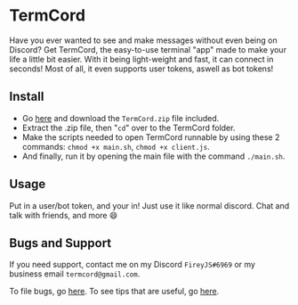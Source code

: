 # TermCord
Have you ever wanted to see and make messages without even being on Discord? Get TermCord, the easy-to-use terminal "app" made to make your life a little bit easier. With it being light-weight and fast, it can connect in seconds! Most of all, it even supports user tokens, aswell as bot tokens!

## Install
- Go [here](https://github.com/sharknix/termcord-linux/releases/latest) and download the ``TermCord.zip`` file included.
- Extract the .zip file, then "``cd``" over to the TermCord folder.
- Make the scripts needed to open TermCord runnable by using these 2 commands: ``chmod +x main.sh``, ``chmod +x client.js``.
- And finally, run it by opening the main file with the command ``./main.sh``.

## Usage
Put in a user/bot token, and your in!
Just use it like normal discord. Chat and talk with friends, and more :smile:

## Bugs and Support
If you need support, contact me on my Discord ``FireyJS#6969`` or my business email ``termcord@gmail.com``.

To file bugs, go [here](https://github.com/sharknix/termcord-linux/issues).
To see tips that are useful, go [here](https://github.com/sharknix/termcord-linux/bugs/readme.md).

